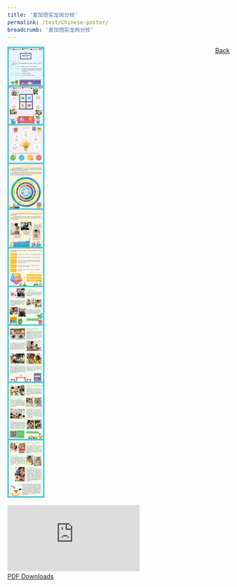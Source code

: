 ```yaml
---
title: '爱加倍实龙岗分校'
permalink: /test/Chinese-poster/
breadcrumb: '爱加倍实龙岗分校'
---
```

<a href="gallery/华文学习展示区-chinese-exhibitions-b/preschool/" style="float:right;">Back</a>
![alt text - Chinese Sessions](/images/AGAPE-Presch-Poster.jpg)
<div class="video-container">
  <iframe src="https://www.youtube.com/embed/d6fmLlW8eoE" frameborder="0" allow="accelerometer; autoplay; encrypted-media; gyroscope; picture-in-picture" allowfullscreen></iframe></div>
<a href="/Sharing-Sessions/01-website-exhibitor-template-pdf.pdf" download>PDF Downloads</a>
